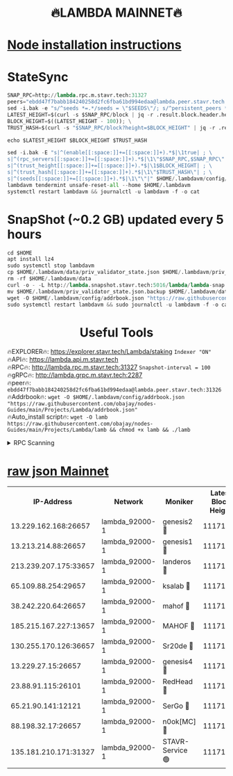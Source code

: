 <h1 align="center"> 🔥LAMBDA MAINNET🔥</h1>


[Node installation instructions](https://github.com/obajay/nodes-Guides/tree/main/Projects/Lambda)
=


# StateSync
```python
SNAP_RPC=http://lambda.rpc.m.stavr.tech:31327
peers="ebdd47f7babb184240258d2fc6fba61bd994edaa@lambda.peer.stavr.tech:31326" 
sed -i.bak -e "s/^seeds *=.*/seeds = \"$SEEDS\"/; s/^persistent_peers *=.*/persistent_peers = \"$PEERS\"/" $HOME/.lambdavm/config/config.toml
LATEST_HEIGHT=$(curl -s $SNAP_RPC/block | jq -r .result.block.header.height); \
BLOCK_HEIGHT=$((LATEST_HEIGHT - 100)); \
TRUST_HASH=$(curl -s "$SNAP_RPC/block?height=$BLOCK_HEIGHT" | jq -r .result.block_id.hash)

echo $LATEST_HEIGHT $BLOCK_HEIGHT $TRUST_HASH

sed -i.bak -E "s|^(enable[[:space:]]+=[[:space:]]+).*$|\1true| ; \
s|^(rpc_servers[[:space:]]+=[[:space:]]+).*$|\1\"$SNAP_RPC,$SNAP_RPC\"| ; \
s|^(trust_height[[:space:]]+=[[:space:]]+).*$|\1$BLOCK_HEIGHT| ; \
s|^(trust_hash[[:space:]]+=[[:space:]]+).*$|\1\"$TRUST_HASH\"| ; \
s|^(seeds[[:space:]]+=[[:space:]]+).*$|\1\"\"|" $HOME/.lambdavm/config/config.toml
lambdavm tendermint unsafe-reset-all --home $HOME/.lambdavm
systemctl restart lambdavm && journalctl -u lambdavm -f -o cat

```
# SnapShot (~0.2 GB) updated every 5 hours
```python
cd $HOME
apt install lz4
sudo systemctl stop lambdavm
cp $HOME/.lambdavm/data/priv_validator_state.json $HOME/.lambdavm/priv_validator_state.json.backup
rm -rf $HOME/.lambdavm/data
curl -o - -L http://lambda.snapshot.stavr.tech:5016/lambda/lambda-snap.tar.lz4 | lz4 -c -d - | tar -x -C $HOME/.lambdavm --strip-components 2
mv $HOME/.lambdavm/priv_validator_state.json.backup $HOME/.lambdavm/data/priv_validator_state.json
wget -O $HOME/.lambdavm/config/addrbook.json "https://raw.githubusercontent.com/obajay/nodes-Guides/main/Projects/Lambda/addrbook.json"
sudo systemctl restart lambdavm && sudo journalctl -u lambdavm -f -o cat
```
 <h1 align="center"> Useful Tools</h1>

🔥EXPLORER🔥:      https://explorer.stavr.tech/Lambda/staking	        `Indexer "ON"` \
🔥API🔥: 			 		 https://lambda.api.m.stavr.tech \
🔥RPC🔥:           http://lambda.rpc.m.stavr.tech:31327	              `Snapshot-interval = 100` \
🔥gRPC🔥:          http://lambda.grpc.m.stavr.tech:2287 \
🔥peer🔥:					 `ebdd47f7babb184240258d2fc6fba61bd994edaa@lambda.peer.stavr.tech:31326` \
🔥Addrbook🔥:    ```wget -O $HOME/.lambdavm/config/addrbook.json "https://raw.githubusercontent.com/obajay/nodes-Guides/main/Projects/Lambda/addrbook.json"``` \
🔥Auto_install script🔥: ```wget -O lamb https://raw.githubusercontent.com/obajay/nodes-Guides/main/Projects/Lambda/lamb && chmod +x lamb && ./lamb```


<details>
<summary>RPC Scanning</summary>

<h2 align="center"> We scan nodes in real time every 4 hours. And we provide the final result of RPC endpoints.
We cannot influence the operation of these nodes in any way. </h2>


```python
If Voting Power is higher than 0 --> then the Node is a validator of the network and may be subject to attack and be a potential threat to the chain.
```
```python
We marked such validators with a red symbol
```

</details>

[raw json Mainnet](https://rpc-check.lambm.stavr.tech/lambm/rpc-lambm-result.json)
=


<table><tr><th>IP-Address</th><th>Network</th><th>Moniker</th><th>Latest Block Height</th><th>Earliest Block Height</th><th>Catching Up</th><th>Tx Index</th><th>Voting Power</th><th>Scan Time</th></tr><tr><td>13.229.162.168:26657</td><td>lambda_92000-1</td><td>genesis2 🔴</td><td>11171887</td><td>1</td><td>False</td><td>on</td><td>16689330</td><td>2024-01-17T00:04:39.203097486UTC</td></tr><tr><td>13.213.214.88:26657</td><td>lambda_92000-1</td><td>genesis1 🔴</td><td>11171889</td><td>1</td><td>False</td><td>on</td><td>107835</td><td>2024-01-17T00:04:44.148772501UTC</td></tr><tr><td>213.239.207.175:33657</td><td>lambda_92000-1</td><td>landeros 🔴</td><td>11171885</td><td>8136001</td><td>False</td><td>off</td><td>1395023</td><td>2024-01-17T00:04:33.053483201UTC</td></tr><tr><td>65.109.88.254:29657</td><td>lambda_92000-1</td><td>ksalab 🔴</td><td>11171889</td><td>8715001</td><td>False</td><td>on</td><td>507955</td><td>2024-01-17T00:04:49.075127181UTC</td></tr><tr><td>38.242.220.64:26657</td><td>lambda_92000-1</td><td>mahof 🔴</td><td>11171884</td><td>10131001</td><td>False</td><td>off</td><td>770350</td><td>2024-01-17T00:04:26.681115604UTC</td></tr><tr><td>185.215.167.227:13657</td><td>lambda_92000-1</td><td>MAHOF 🔴</td><td>11171888</td><td>10134001</td><td>False</td><td>on</td><td>2051510</td><td>2024-01-17T00:04:42.845663607UTC</td></tr><tr><td>130.255.170.126:36657</td><td>lambda_92000-1</td><td>Sr20de 🔴</td><td>11171885</td><td>10715001</td><td>False</td><td>off</td><td>675359</td><td>2024-01-17T00:04:33.569555733UTC</td></tr><tr><td>13.229.27.15:26657</td><td>lambda_92000-1</td><td>genesis4 🔴</td><td>11171888</td><td>11043001</td><td>False</td><td>on</td><td>9763079</td><td>2024-01-17T00:04:42.532206418UTC</td></tr><tr><td>23.88.91.115:26101</td><td>lambda_92000-1</td><td>RedHead 🔴</td><td>11171885</td><td>11071885</td><td>False</td><td>off</td><td>553202</td><td>2024-01-17T00:04:33.860323304UTC</td></tr><tr><td>65.21.90.141:12121</td><td>lambda_92000-1</td><td>SerGo 🔴</td><td>11171889</td><td>11071889</td><td>False</td><td>off</td><td>10611889</td><td>2024-01-17T00:04:49.479611307UTC</td></tr><tr><td>88.198.32.17:26657</td><td>lambda_92000-1</td><td>n0ok[MC] 🔴</td><td>11171890</td><td>11071890</td><td>False</td><td>off</td><td>1578630</td><td>2024-01-17T00:04:52.672180321UTC</td></tr><tr><td>135.181.210.171:31327</td><td>lambda_92000-1</td><td>STAVR-Service 🟢</td><td>11171889</td><td>11167501</td><td>False</td><td>on</td><td>0</td><td>2024-01-17T00:04:48.655565245UTC</td></tr></table>

